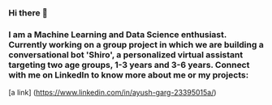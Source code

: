 ### Hi there 👋
### I am a Machine Learning and Data Science enthusiast. Currently working on a group project in which we are building a conversational bot 'Shiro', a personalized virtual assistant targeting two age groups, 1-3 years and 3-6 years. Connect with me on LinkedIn to know more about me or my projects:
[a link] (https://www.linkedin.com/in/ayush-garg-23395015a/)
<!--
**ayush7garg/ayush7garg** is a ✨ _special_ ✨ repository because its `README.md` (this file) appears on your GitHub profile.

Here are some ideas to get you started:

- 🔭 I’m currently working on ...
- 🌱 I’m currently learning ...
- 👯 I’m looking to collaborate on ...
- 🤔 I’m looking for help with ...
- 💬 Ask me about ...
- 📫 How to reach me: ...
- 😄 Pronouns: ...
- ⚡ Fun fact: ...
-->
